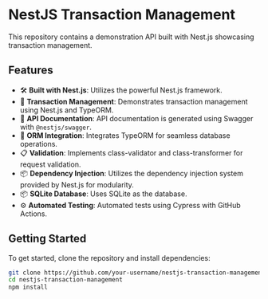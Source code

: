 # NestJS Transaction Management

This repository contains a demonstration API built with Nest.js showcasing transaction management.

## Features

- 🛠️ **Built with Nest.js**: Utilizes the powerful Nest.js framework.
- 🔄 **Transaction Management**: Demonstrates transaction management using Nest.js and TypeORM.
- 📝 **API Documentation**: API documentation is generated using Swagger with `@nestjs/swagger`.
- 🔄 **ORM Integration**: Integrates TypeORM for seamless database operations.
- 📋 **Validation**: Implements class-validator and class-transformer for request validation.
- 📦 **Dependency Injection**: Utilizes the dependency injection system provided by Nest.js for modularity.
- 📦 **SQLite Database**: Uses SQLite as the database.
- ⚙️ **Automated Testing**: Automated tests using Cypress with GitHub Actions.

## Getting Started

To get started, clone the repository and install dependencies:

```bash
git clone https://github.com/your-username/nestjs-transaction-management.git
cd nestjs-transaction-management
npm install
```
